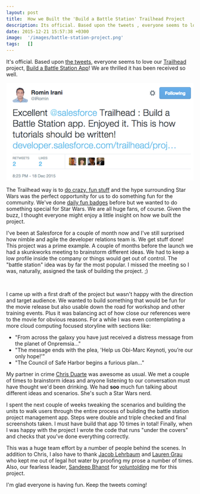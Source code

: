 ```yaml
---
layout: post
title:  How we Built the 'Build a Battle Station' Trailhead Project
description: Its official. Based upon the tweets , everyone seems to love our Trailhead  project, Build a Battle Station App ! We are thrilled it has been received so well. The Trailhead way is to do crazy, fun stuff  and the hype surrounding Star Wars was the perfect opportunity for us to do something fun for the community. Weve done daily fun badges  before but we wanted to do something special for Star Wars. We are all huge fans, of course. Given the buzz, I thought everyone might enjoy a little insight o
date: 2015-12-21 15:57:38 +0300
image:  '/images/battle-station-project.png'
tags:   []
---
```

<p>It's official. Based upon <a href="https://twitter.com/search?q=trailhead%20battle%20station&src=typd">the tweets</a>, everyone seems to love our <a href="http://trailhead.salesforce.com">Trailhead</a> project, <a href="https://developer.salesforce.com/trailhead/project/workshop-battle-station">Build a Battle Station App</a>! We are thrilled it has been received so well.</p>
<p><img src="images/2015-12-21_09-33-02.png" alt="" ></p>
<p>The Trailhead way is to <a href="https://twitter.com/parkerharris/status/644637796397883393">do crazy, fun stuff</a> and the hype surrounding Star Wars was the perfect opportunity for us to do something fun for the community. We've done <a href="https://twitter.com/salesforcedevs/status/660441238798270464">daily fun badges</a> before but we wanted to do something special for Star Wars. We are all huge fans, of course. Given the buzz, I thought everyone might enjoy a little insight on how we built the project.</p>
<p>I've been at Salesforce for a couple of month now and I've still surprised how nimble and agile the developer relations team is. We get stuff done! This project was a prime example. A couple of months before the launch we had a skunkworks meeting to brainstorm different ideas. We had to keep a low profile inside the company or things would get out of control. The "battle station" idea was by far the most popular. I missed the meeting so I was, naturally, assigned the task of building the project. ;)</p>
<p><img src="https://developer.salesforce.com/resource/images/trailhead/badges/projects/trailhead_project_battle_station.png" alt="" ></p>
<p>I came up with a first draft of the project but wasn't happy with the direction and target audience. We wanted to build something that would be fun for the movie release but also usable down the road for workshop and other training events. Plus it was balancing act of how close our references were to the movie for obvious reasons. For a while I was even contemplating a more cloud computing focused storyline with sections like:</p>
<ul>
<li>"From across the galaxy you have just received a distress message from the planet of Onpremsia..."</li>
<li>"The message ends with the plea, 'Help us Obi-Marc Keynoti, you’re our only hope!'”</li>
<li>"The Council of Safe Harbor begins a furious plan..."</li>
</ul>
<p>My partner in crime <a href="https://twitter.com/thechrisduarte">Chris Duarte</a> was awesome as usual. We met a couple of times to brainstorm ideas and anyone listening to our conversation must have thought we'd been drinking. We had <strong>soo</strong> much fun talking about different ideas and scenarios. She's such a Star Wars nerd.</p>
<p>I spent the next couple of weeks tweaking the scenarios and building the units to walk users through the entire process of building the battle station project management app. Steps were double and triple checked and final screenshots taken. I must have build that app 10 times in total! Finally, when I was happy with the project I wrote the code that runs "under the covers" and checks that you've done everything correctly.</p>
<p>This was a huge team effort by a number of people behind the scenes. In addition to Chris, I also have to thank <a href="https://twitter.com/jlehrbaum">Jacob Lehrbaum</a> and <a href="https://twitter.com/laurengrau">Lauren Grau</a> who kept me out of legal hot water by proofing my prose a number of times. Also, our fearless leader, <a href="https://twitter.com/cloudysan">Sandeep Bhanot</a> for <a href="http://www.urbandictionary.com/define.php?term=voluntold&defid=4582474">voluntolding</a> me for this project.</p>
<p>I'm glad everyone is having fun. Keep the tweets coming!</p>

